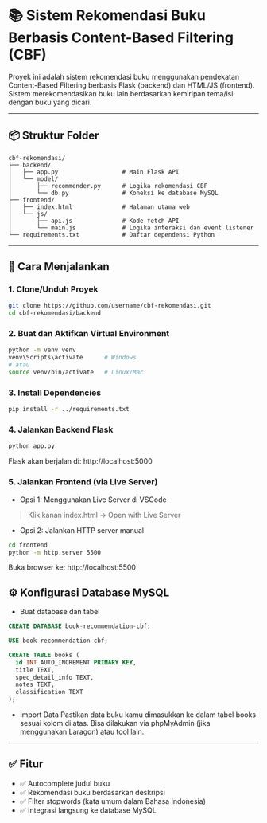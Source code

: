 # 📚 Sistem Rekomendasi Buku Berbasis Content-Based Filtering (CBF)

Proyek ini adalah sistem rekomendasi buku menggunakan pendekatan Content-Based Filtering berbasis Flask (backend) dan HTML/JS (frontend). Sistem merekomendasikan buku lain berdasarkan kemiripan tema/isi dengan buku yang dicari.

---

## 📦 Struktur Folder
```
cbf-rekomendasi/
├── backend/
│   ├── app.py                  # Main Flask API
│   └── model/
│       ├── recommender.py      # Logika rekomendasi CBF
│       └── db.py               # Koneksi ke database MySQL
├── frontend/
│   ├── index.html              # Halaman utama web
│   └── js/
│       ├── api.js              # Kode fetch API
│       └── main.js             # Logika interaksi dan event listener
└── requirements.txt            # Daftar dependensi Python
```

---

## 🚀 Cara Menjalankan

### 1. Clone/Unduh Proyek
```bash
git clone https://github.com/username/cbf-rekomendasi.git
cd cbf-rekomendasi/backend
```

### 2. Buat dan Aktifkan Virtual Environment
```bash
python -m venv venv
venv\Scripts\activate      # Windows
# atau
source venv/bin/activate   # Linux/Mac
```

### 3. Install Dependencies
```bash
pip install -r ../requirements.txt
```


### 4. Jalankan Backend Flask
```bash
python app.py
```

Flask akan berjalan di: http://localhost:5000

### 5. Jalankan Frontend (via Live Server)
- Opsi 1: Menggunakan Live Server di VSCode
> Klik kanan index.html → Open with Live Server
- Opsi 2: Jalankan HTTP server manual
```bash
cd frontend
python -m http.server 5500
```
Buka browser ke: http://localhost:5500

## ⚙️ Konfigurasi Database MySQL
- Buat database dan tabel

```sql
CREATE DATABASE book-recommendation-cbf;

USE book-recommendation-cbf;

CREATE TABLE books (
  id INT AUTO_INCREMENT PRIMARY KEY,
  title TEXT,
  spec_detail_info TEXT,
  notes TEXT,
  classification TEXT
);
```
- Import Data
  Pastikan data buku kamu dimasukkan ke dalam tabel books sesuai kolom di atas. Bisa dilakukan via phpMyAdmin (jika menggunakan Laragon) atau tool lain.

---

## ✅ Fitur
- ✅ Autocomplete judul buku
- ✅ Rekomendasi buku berdasarkan deskripsi
- ✅ Filter stopwords (kata umum dalam Bahasa Indonesia)
- ✅ Integrasi langsung ke database MySQL


